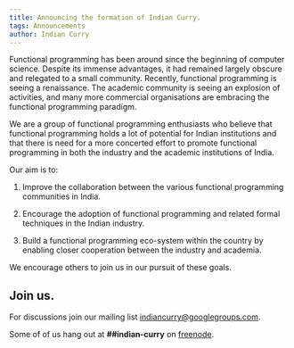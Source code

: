 ```yaml
---
title: Announcing the formation of Indian Curry.
tags: Announcements
author: Indian Curry
---
```


Functional programming has been around since the beginning of computer
science. Despite its immense advantages, it had remained largely
obscure and relegated to a small community. Recently, functional
programming is seeing a renaissance.  The academic community is
seeing an explosion of activities, and many more commercial
organisations are embracing the functional programming paradigm.

We are a group of functional programming enthusiasts who believe that
functional programming holds a lot of potential for Indian institutions
and that there is need for a more concerted effort to promote functional
programming in both the industry and the academic institutions of India.

Our aim is to:

1. Improve the collaboration between the various functional programming
   communities in India.

2. Encourage the adoption of functional programming and related formal
   techniques in the Indian industry.

3. Build a functional programming eco-system within the country by
   enabling closer cooperation between the industry and academia.

We encourage others to join us in our pursuit of these goals.

## Join us.

For discussions join our mailing list
[indiancurry@googlegroups.com](http://groups.google.com/forum/#!forum/indiancurry).

Some of of us hang out at __##indian-curry__ on [freenode](http://webchat.freenode.net/).
